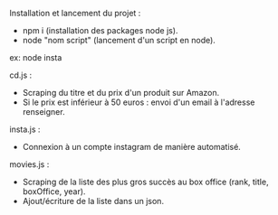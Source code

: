 Installation et lancement du projet :

- npm i (installation des packages node js).
- node "nom script" (lancement d'un script en node).

ex: node insta


cd.js :
- Scraping du titre et du prix d'un produit sur Amazon.
- Si le prix est inférieur à 50 euros : envoi d'un email à l'adresse renseigner.


insta.js :
- Connexion à un compte instagram de manière automatisé.


movies.js :
- Scraping de la liste des plus gros succès au box office (rank, title, boxOffice, year).
- Ajout/écriture de la liste dans un json.
  
